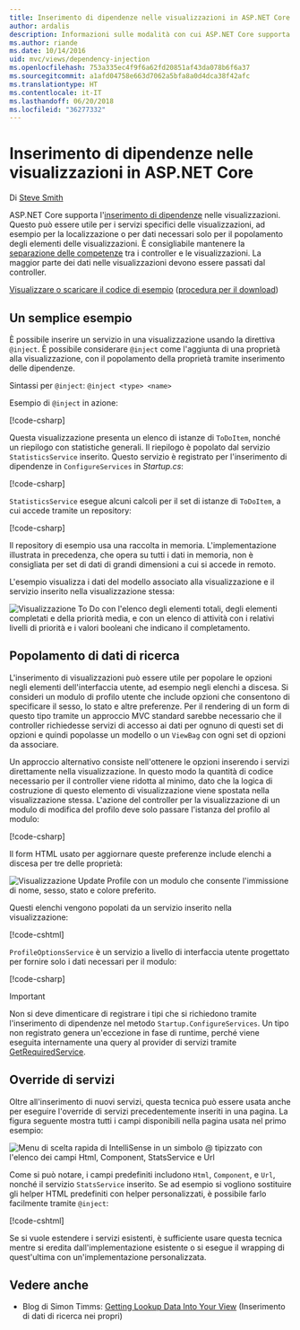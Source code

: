 ```yaml
---
title: Inserimento di dipendenze nelle visualizzazioni in ASP.NET Core
author: ardalis
description: Informazioni sulle modalità con cui ASP.NET Core supporta l'inserimento di dipendenze nelle visualizzazioni MVC.
ms.author: riande
ms.date: 10/14/2016
uid: mvc/views/dependency-injection
ms.openlocfilehash: 753a335ec4f9f6a62fd20851af43da078b6f6a37
ms.sourcegitcommit: a1afd04758e663d7062a5bfa8a0d4dca38f42afc
ms.translationtype: HT
ms.contentlocale: it-IT
ms.lasthandoff: 06/20/2018
ms.locfileid: "36277332"
---
```

# <a name="dependency-injection-into-views-in-aspnet-core"></a>Inserimento di dipendenze nelle visualizzazioni in ASP.NET Core

Di [Steve Smith](https://ardalis.com/)

ASP.NET Core supporta l'[inserimento di dipendenze](xref:fundamentals/dependency-injection) nelle visualizzazioni. Questo può essere utile per i servizi specifici delle visualizzazioni, ad esempio per la localizzazione o per dati necessari solo per il popolamento degli elementi delle visualizzazioni. È consigliabile mantenere la [separazione delle competenze](http://deviq.com/separation-of-concerns/) tra i controller e le visualizzazioni. La maggior parte dei dati nelle visualizzazioni devono essere passati dal controller.

[Visualizzare o scaricare il codice di esempio](https://github.com/aspnet/Docs/tree/master/aspnetcore/mvc/views/dependency-injection/sample) ([procedura per il download](xref:tutorials/index#how-to-download-a-sample))

## <a name="a-simple-example"></a>Un semplice esempio

È possibile inserire un servizio in una visualizzazione usando la direttiva `@inject`. È possibile considerare `@inject` come l'aggiunta di una proprietà alla visualizzazione, con il popolamento della proprietà tramite inserimento delle dipendenze.

Sintassi per `@inject`: `@inject <type> <name>`

Esempio di `@inject` in azione:

[!code-csharp[](../../mvc/views/dependency-injection/sample/src/ViewInjectSample/Views/ToDo/Index.cshtml?highlight=4,5,15,16,17)]

Questa visualizzazione presenta un elenco di istanze di `ToDoItem`, nonché un riepilogo con statistiche generali. Il riepilogo è popolato dal servizio `StatisticsService` inserito. Questo servizio è registrato per l'inserimento di dipendenze in `ConfigureServices` in *Startup.cs*:

[!code-csharp[](../../mvc/views/dependency-injection/sample/src/ViewInjectSample/Startup.cs?highlight=6,7&range=15-22)]

`StatisticsService` esegue alcuni calcoli per il set di istanze di `ToDoItem`, a cui accede tramite un repository:

[!code-csharp[](../../mvc/views/dependency-injection/sample/src/ViewInjectSample/Model/Services/StatisticsService.cs?highlight=15,20,25)]

Il repository di esempio usa una raccolta in memoria. L'implementazione illustrata in precedenza, che opera su tutti i dati in memoria, non è consigliata per set di dati di grandi dimensioni a cui si accede in remoto.

L'esempio visualizza i dati del modello associato alla visualizzazione e il servizio inserito nella visualizzazione stessa:

![Visualizzazione To Do con l'elenco degli elementi totali, degli elementi completati e della priorità media, e con un elenco di attività con i relativi livelli di priorità e i valori booleani che indicano il completamento.](dependency-injection/_static/screenshot.png)

## <a name="populating-lookup-data"></a>Popolamento di dati di ricerca

L'inserimento di visualizzazioni può essere utile per popolare le opzioni negli elementi dell'interfaccia utente, ad esempio negli elenchi a discesa. Si consideri un modulo di profilo utente che include opzioni che consentono di specificare il sesso, lo stato e altre preferenze. Per il rendering di un form di questo tipo tramite un approccio MVC standard sarebbe necessario che il controller richiedesse servizi di accesso ai dati per ognuno di questi set di opzioni e quindi popolasse un modello o un `ViewBag` con ogni set di opzioni da associare.

Un approccio alternativo consiste nell'ottenere le opzioni inserendo i servizi direttamente nella visualizzazione. In questo modo la quantità di codice necessario per il controller viene ridotta al minimo, dato che la logica di costruzione di questo elemento di visualizzazione viene spostata nella visualizzazione stessa. L'azione del controller per la visualizzazione di un modulo di modifica del profilo deve solo passare l'istanza del profilo al modulo:

[!code-csharp[](../../mvc/views/dependency-injection/sample/src/ViewInjectSample/Controllers/ProfileController.cs?highlight=9,19)]

Il form HTML usato per aggiornare queste preferenze include elenchi a discesa per tre delle proprietà:

![Visualizzazione Update Profile con un modulo che consente l'immissione di nome, sesso, stato e colore preferito.](dependency-injection/_static/updateprofile.png)

Questi elenchi vengono popolati da un servizio inserito nella visualizzazione:

[!code-cshtml[](../../mvc/views/dependency-injection/sample/src/ViewInjectSample/Views/Profile/Index.cshtml?highlight=4,16,17,21,22,26,27)]

`ProfileOptionsService` è un servizio a livello di interfaccia utente progettato per fornire solo i dati necessari per il modulo:

[!code-csharp[](../../mvc/views/dependency-injection/sample/src/ViewInjectSample/Model/Services/ProfileOptionsService.cs?highlight=7,13,24)]

> [!IMPORTANT]
> Non si deve dimenticare di registrare i tipi che si richiedono tramite l'inserimento di dipendenze nel metodo `Startup.ConfigureServices`. Un tipo non registrato genera un'eccezione in fase di runtime, perché viene eseguita internamente una query al provider di servizi tramite [GetRequiredService](/dotnet/api/microsoft.extensions.dependencyinjection.serviceproviderserviceextensions.getrequiredservice).

## <a name="overriding-services"></a>Override di servizi

Oltre all'inserimento di nuovi servizi, questa tecnica può essere usata anche per eseguire l'override di servizi precedentemente inseriti in una pagina. La figura seguente mostra tutti i campi disponibili nella pagina usata nel primo esempio:

![Menu di scelta rapida di IntelliSense in un simbolo @ tipizzato con l'elenco dei campi Html, Component, StatsService e Url](dependency-injection/_static/razor-fields.png)

Come si può notare, i campi predefiniti includono `Html`, `Component`, e `Url`, nonché il servizio `StatsService` inserito. Se ad esempio si vogliono sostituire gli helper HTML predefiniti con helper personalizzati, è possibile farlo facilmente tramite `@inject`:

[!code-cshtml[](../../mvc/views/dependency-injection/sample/src/ViewInjectSample/Views/Helper/Index.cshtml?highlight=3,11)]

Se si vuole estendere i servizi esistenti, è sufficiente usare questa tecnica mentre si eredita dall'implementazione esistente o si esegue il wrapping di quest'ultima con un'implementazione personalizzata.

## <a name="see-also"></a>Vedere anche

* Blog di Simon Timms: [Getting Lookup Data Into Your View](http://blog.simontimms.com/2015/06/09/getting-lookup-data-into-you-view/) (Inserimento di dati di ricerca nei propri)
